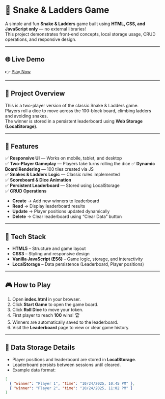 # 🐍 Snake & Ladders Game

A simple and fun **Snake & Ladders** game built using **HTML, CSS, and JavaScript only** — no external libraries!  
This project demonstrates front-end concepts, local storage usage, CRUD operations, and responsive design.

---

## 🌐 Live Demo  
👉 [Play Now](https://mankooaniket.github.io/Snake-Ladder/)

---

## 🎯 Project Overview

This is a two-player version of the classic Snake & Ladders game.  
Players roll a dice to move across the 100-block board, climbing ladders and avoiding snakes.  
The winner is stored in a persistent leaderboard using **Web Storage (LocalStorage)**.

---

## 🧩 Features

✅ **Responsive UI** — Works on mobile, tablet, and desktop  
✅ **Two-Player Gameplay** — Players take turns rolling the dice
✅ **Dynamic Board Rendering** — 100 tiles created via JS  
✅ **Snakes & Ladders Logic** — Classic rules implemented  
✅ **Scoreboard & Dice Animation**  
✅ **Persistent Leaderboard** — Stored using LocalStorage  
✅ **CRUD Operations**
- **Create** → Add new winners to leaderboard  
- **Read** → Display leaderboard results  
- **Update** → Player positions updated dynamically  
- **Delete** → Clear leaderboard using “Clear Data” button  

---

## 🧱 Tech Stack

- **HTML5** – Structure and game layout  
- **CSS3** – Styling and responsive design  
- **Vanilla JavaScript (ES6)** – Game logic, storage, and interactivity  
- **LocalStorage** – Data persistence (Leaderboard, Player positions)

---

## 🎮 How to Play

1. Open **index.html** in your browser.  
2. Click **Start Game** to open the game board.  
3. Click **Roll Dice** to move your token.  
4. First player to reach **100** wins! 🏆  
5. Winners are automatically saved to the leaderboard.  
6. Visit the **Leaderboard** page to view or clear game history.

---

## 🧠 Data Storage Details

- Player positions and leaderboard are stored in **LocalStorage**.
- Leaderboard persists between sessions until cleared.
- Example data format:

```json
[
  { "winner": "Player 1", "time": "10/24/2025, 10:45 PM" },
  { "winner": "Player 2", "time": "10/24/2025, 11:02 PM" }
]

